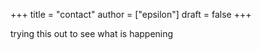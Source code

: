 +++
title = "contact"
author = ["epsilon"]
draft = false
+++

trying this out to see what is happening

